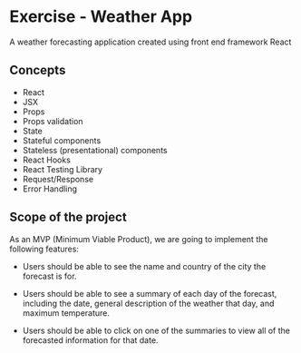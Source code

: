 # Exercise - Weather App
A weather forecasting application created using front end framework React


## Concepts
* React
* JSX
* Props
* Props validation
* State
* Stateful components
* Stateless (presentational) components
* React Hooks
* React Testing Library
* Request/Response
* Error Handling

## Scope of the project
As an MVP (Minimum Viable Product), we are going to implement the following features:

* Users should be able to see the name and country of the city the forecast is for.

* Users should be able to see a summary of each day of the forecast, including the date, general description of the weather that day, and maximum temperature.

* Users should be able to click on one of the summaries to view all of the forecasted information for that date.




